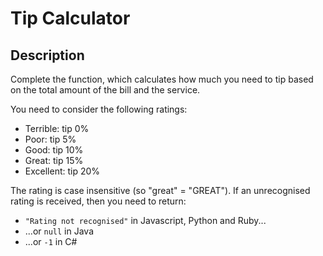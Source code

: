 # Tip Calculator

## Description

Complete the function, which calculates how much you need to tip based on the total amount of the bill and the service.

You need to consider the following ratings:

* Terrible: tip 0%
* Poor: tip 5%
* Good: tip 10%
* Great: tip 15%
* Excellent: tip 20%

The rating is case insensitive (so "great" = "GREAT"). If an unrecognised rating is received, then you need to return:

* `"Rating not recognised"` in Javascript, Python and Ruby...
* ...or `null` in Java
* ...or `-1` in C#
